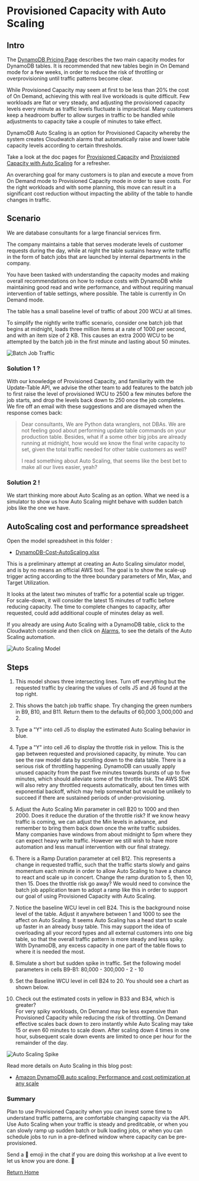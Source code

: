 # Provisioned Capacity with Auto Scaling

## Intro

The [DynamoDB Pricing Page](https://aws.amazon.com/dynamodb/pricing/) describes the two
main capacity modes for DynamoDB tables.  It is recommended that new tables begin in On Demand
mode for a few weeks, in order to reduce the risk of throttling or overprovisioning 
until traffic patterns become clear.

While Provisioned Capacity may seem at first to be less than 20% the cost of On Demand,
achieving this with real live workloads is quite difficult.  Few workloads are flat or very
steady, and adjusting the provisioned capacity levels every minute as traffic levels 
 fluctuate is impractical.  Many customers keep a headroom buffer to allow surges in 
 traffic to be handled while adjustments to capacity take a couple of minutes to take effect.
 
DynamoDB Auto Scaling is an option for Provisioned Capacity whereby the system creates 
Cloudwatch alarms that automatically raise and lower table capacity levels according to 
certain thresholds.  

Take a look at the doc pages for 
[Provisioned Capacity](https://docs.aws.amazon.com/amazondynamodb/latest/developerguide/ProvisionedThroughput.html)
and [Provisioned Capacity with Auto Scaling](https://docs.aws.amazon.com/amazondynamodb/latest/developerguide/AutoScaling.html)
for a refresher.

An overarching goal for many customers is to plan and execute a move from On Demand mode to 
Provisioned Capacity mode in order to save costs.  For the right workloads and with some 
planning, this move can result in a significant cost reduction without impacting the ability
of the table to handle changes in traffic.

## Scenario

We are database consultants for a large financial services firm. 

The company maintains a table that serves moderate levels of customer requests during 
the day, while at night the table sustains heavy write traffic in the form of batch jobs 
that are launched by internal departments in the company.

You have been tasked with understanding the capacity modes and making overall
recommendations on how to reduce costs with DynamoDB while maintaining good read and 
write performance, and without requiring manual intervention of table settings, 
 where possible.  The table is currently in On Demand mode.

The table has a small baseline level of traffic of about 200 WCU at all times.

To simplify the nightly write traffic scenario, consider one batch job that begins at 
midnight, loads three million items at a rate of 1000 per second, and with an item size 
of 2 KB.  This causes an extra 2000 WCU to be attempted by the batch job in the first 
minute and lasting about 50 minutes.

![Batch Job Traffic](https://dynamodb-images.s3.amazonaws.com/img/AutoScalingBatch700.png)


### Solution 1 ? 

With our knowledge of Provisioned Capacity, and familiarity with the Update-Table API, we
advise the other team to add features to the batch job to first raise the level of 
provisioned WCU to 2500 a few minutes before the job starts, and drop the levels back down 
to 250 once the job completes.  We fire off an email with these suggestions and are dismayed
when the response comes back: 

> Dear consultants,
> We are Python data wranglers, not DBAs.  We are not feeling good about performing update 
> table commands on your production table.  Besides, what if a some other big jobs are
> already running at midnight, how would we know the final write capacity to set,
> given the total traffic needed for other table customers as well?  
> 
> I read something about Auto Scaling, that seems like the best bet to make all our 
> lives easier, yeah?
> 

### Solution 2 !

We start thinking more about Auto Scaling as an option.  What we need is a simulator
to show us how Auto Scaling might behave with sudden batch jobs like the one we have.  

## AutoScaling cost and performance spreadsheet

Open the model spreadsheet in this folder : 
 * [DynamoDB-Cost-AutoScaling.xlsx](./DynamoDB-Cost-AutoScaling.xlsx)
 
This is a preliminary attempt at creating an Auto Scaling simulator model, and is by no means 
an official AWS tool.  The goal is to show the scale-up trigger acting according to the 
three boundary parameters of Min, Max, and Target Utilization. 

It looks at the latest two minutes of traffic for a potential scale up trigger. 
For scale-down, it will consider the latest 15 minutes of traffic before reducing capacity.
The time to complete changes to capacity, after requested, could add additional couple 
of minutes delay as well. 

If you already are using Auto Scaling with a DynamoDB table, click to the Cloudwatch console and then
click on [Alarms](https://console.aws.amazon.com/cloudwatch/home?region=us-east-1#alarmsV2:), to see the details of the Auto Scaling automation. 

![Auto Scaling Model](https://dynamodb-images.s3.amazonaws.com/img/AutoScalingModel.png)

## Steps

1. This model shows three intersecting lines.  Turn off everything but the requested traffic
by clearing the values of cells J5 and J6 found at the top right. 

1. This shows the batch job traffic shape.  Try changing the green numbers in 
B9, B10, and B11.  Return them to the defaults of 60,000  3,000,000 and 2.

1. Type a "Y" into cell J5 to display the estimated Auto Scaling behavior in blue.  
1. Type a "Y" into cell J6 to display the throttle risk in yellow.  This is the gap between 
requested and provisioned capacity, by minute.  You can see the raw model data by
scrolling down to the data table.  There is a serious risk of throttling happening.
DynamoDB can usually apply unused capacity from the past five minutes towards bursts
of up to five minutes, which should alleviate some of the throttle risk.  The AWS SDK will 
also retry any throttled requests automatically, about ten times with exponential backoff,
which may help somewhat but would be unlikely to succeed if there are sustained periods of
under-provisioning.

1. Adjust the Auto Scaling Min parameter in cell B20 to 1000 and then 2000. 
Does it reduce the duration of the throttle risk?  If we know heavy traffic is coming,
we can adjust the Min levels in advance, and remember to bring them back down once the 
write traffic subsides.  Many companies have windows from about midnight to 5pm where they 
can expect heavy write traffic.  However we still wish to have more automation and less 
manual intervention with our final strategy.

1. There is a Ramp Duration parameter at cell B12.  This represents a change in requested
traffic, such that the traffic starts slowly and gains momentum each minute in order to
allow Auto Scaling to have a chance to react and scale up in concert.  Change the ramp 
duration to 5, then 10, then 15.  Does the throttle risk go away?  We would need to convince
the batch job application team to adopt a ramp like this in order to support our goal of using
Provisioned Capacity with Auto Scaling.  

1. Notice the baseline WCU level in cell B24.  This is the background noise level of the table. 
Adjust it anywhere between 1 and 1000 to see the affect on Auto Scaling.  It seems Auto Scaling 
has a head start to scale up faster in an already busy table.  This may support the idea of 
overloading all your record types and all external customers into one big table, so that the
overall traffic pattern is more steady and less spiky.  With DynamoDB, any excess capacity in one
part of the table flows to where it is needed the most.  


1. Simulate a short but sudden spike in traffic.  Set the following model parameters in cells B9-B1: 
80,000 - 300,000 - 2 - 10

1. Set the Baseline WCU level in cell B24 to 20. You should
see a chart as shown below. 

1. Check out the estimated costs in yellow in B33 and B34, which is greater?  
For very spiky workloads, On Demand may be less expensive than Provisioned Capacity 
while reducing the risk of throttling.  On Demand effective scales back down to zero instantly
while Auto Scaling may take 15 or even 60 minutes to scale down.  After scaling down 4 times in one hour, 
subsequent scale down events are limited to once per hour for the remainder of the day.


![Auto Scaling Spike](https://dynamodb-images.s3.amazonaws.com/img/AutoScalingSpike.png)


Read more details on Auto Scaling in this blog post:

 * [Amazon DynamoDB auto scaling: Performance and cost optimization at any scale](https://aws.amazon.com/blogs/database/amazon-dynamodb-auto-scaling-performance-and-cost-optimization-at-any-scale/)


### Summary

Plan to use Provisioned Capacity when you can invest some time to understand traffic patterns, 
are comfortable changing capacity via the API.  Use Auto Scaling when your traffic is steady and preditcable, 
or when you can slowly ramp up sudden batch or bulk loading jobs, or when you can schedule jobs to run in 
a pre-defined window where capacity can be pre-provisioned.

Send a :100: emoji in the chat if you are doing
this workshop at a live event to let us know you are done.  💯

[Return Home](../README.md)